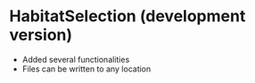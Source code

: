 # HabitatSelection (development version)

* Added several functionalities
* Files can be written to any location

